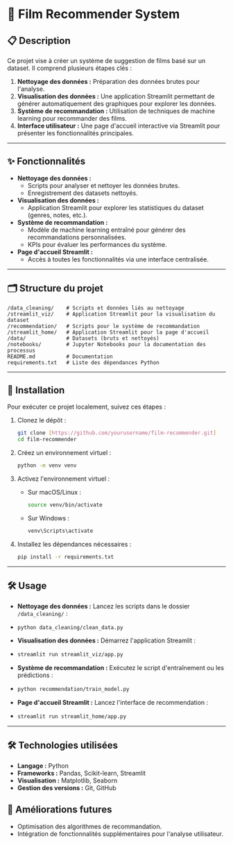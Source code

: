 # 🎥 Film Recommender System

## 📋 Description
Ce projet vise à créer un système de suggestion de films basé sur un dataset. Il comprend plusieurs étapes clés :
1. **Nettoyage des données :** Préparation des données brutes pour l'analyse.
2. **Visualisation des données :** Une application Streamlit permettant de générer automatiquement des graphiques pour explorer les données.
3. **Système de recommandation :** Utilisation de techniques de machine learning pour recommander des films.
4. **Interface utilisateur :** Une page d'accueil interactive via Streamlit pour présenter les fonctionnalités principales.

---

## ✨ Fonctionnalités
- **Nettoyage des données :**
  - Scripts pour analyser et nettoyer les données brutes.
  - Enregistrement des datasets nettoyés.
- **Visualisation des données :**
  - Application Streamlit pour explorer les statistiques du dataset (genres, notes, etc.).
- **Système de recommandation :**
  - Modèle de machine learning entraîné pour générer des recommandations personnalisées.
  - KPIs pour évaluer les performances du système.
- **Page d'accueil Streamlit :**
  - Accès à toutes les fonctionnalités via une interface centralisée.

---

## 🗂 Structure du projet
```plaintext
/data_cleaning/    # Scripts et données liés au nettoyage
/streamlit_viz/    # Application Streamlit pour la visualisation du dataset
/recommendation/   # Scripts pour le système de recommandation
/streamlit_home/   # Application Streamlit pour la page d'accueil
/data/             # Datasets (bruts et nettoyés)
/notebooks/        # Jupyter Notebooks pour la documentation des processus
README.md          # Documentation
requirements.txt   # Liste des dépendances Python
```

---

## 🚀 Installation
Pour exécuter ce projet localement, suivez ces étapes :

1. Clonez le dépôt :

    ```bash
    git clone [https://github.com/yourusername/film-recommender.git]
    cd film-recommender
    ```

2. Créez un environnement virtuel :

    ```bash
    python -m venv venv
    ```

3. Activez l'environnement virtuel :

    - Sur macOS/Linux :

        ```bash
        source venv/bin/activate
        ```

    - Sur Windows :

        ```bash
        venv\Scripts\activate
        ```

4. Installez les dépendances nécessaires :

    ```bash
    pip install -r requirements.txt
    ```
    
---

## 🛠 Usage
- **Nettoyage des données :** Lancez les scripts dans le dossier `/data_cleaning/` :
- 
    ```bash
    python data_cleaning/clean_data.py
    ```
- **Visualisation des données :** Démarrez l'application Streamlit :
- 
    ```bash
    streamlit run streamlit_viz/app.py
    ```
- **Système de recommandation :** Exécutez le script d'entraînement ou les prédictions :
- 
    ```bash
    python recommendation/train_model.py
    ```
- **Page d'accueil Streamlit :** Lancez l'interface de recommendation :
- 
    ```bash
    streamlit run streamlit_home/app.py
    ```
  
---

## 🛠 Technologies utilisées
- **Langage :** Python
- **Frameworks :** Pandas, Scikit-learn, Streamlit
- **Visualisation :** Matplotlib, Seaborn
- **Gestion des versions :** Git, GitHub

## 🚧 Améliorations futures
- Optimisation des algorithmes de recommandation.
- Intégration de fonctionnalités supplémentaires pour l'analyse utilisateur.
